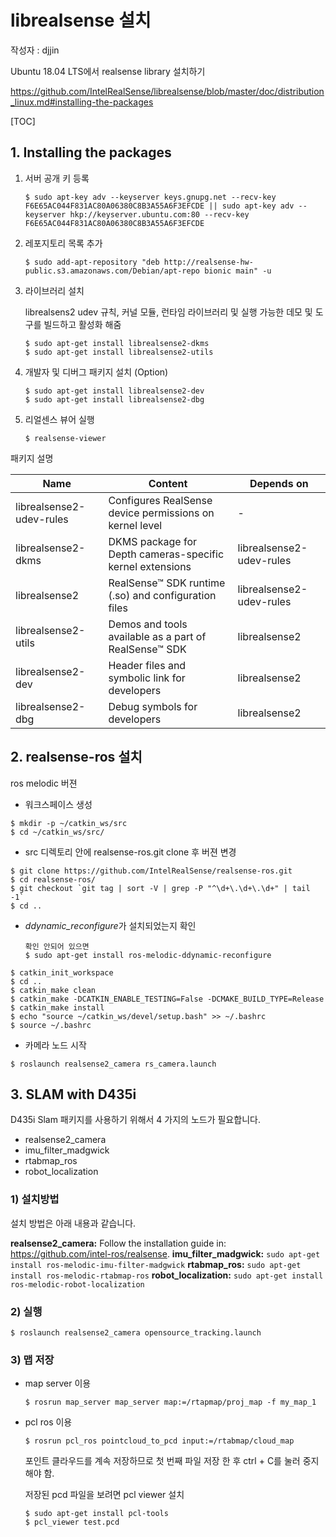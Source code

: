 # librealsense 설치

작성자 : djjin

Ubuntu 18.04 LTS에서 realsense library 설치하기

https://github.com/IntelRealSense/librealsense/blob/master/doc/distribution_linux.md#installing-the-packages

[TOC]

## 1. Installing the packages

1. 서버 공개 키 등록

   ~~~
   $ sudo apt-key adv --keyserver keys.gnupg.net --recv-key F6E65AC044F831AC80A06380C8B3A55A6F3EFCDE || sudo apt-key adv --keyserver hkp://keyserver.ubuntu.com:80 --recv-key F6E65AC044F831AC80A06380C8B3A55A6F3EFCDE
   ~~~

2. 레포지토리 목록 추가

   ~~~
   $ sudo add-apt-repository "deb http://realsense-hw-public.s3.amazonaws.com/Debian/apt-repo bionic main" -u
   ~~~

3. 라이브러리 설치

   librealsens2 udev 규칙, 커널 모듈, 런타임 라이브러리 및 실행 가능한 데모 및 도구를 빌드하고 활성화 해줌

   ~~~
   $ sudo apt-get install librealsense2-dkms
   $ sudo apt-get install librealsense2-utils
   ~~~

4. 개발자 및 디버그 패키지 설치 (Option)

   ~~~
   $ sudo apt-get install librealsense2-dev
   $ sudo apt-get install librealsense2-dbg
   ~~~

5. 리얼센스 뷰어 실행

   ~~~
   $ realsense-viewer
   ~~~



패키지 설명

| Name                     | Content                                                   | Depends on               |
| ------------------------ | --------------------------------------------------------- | ------------------------ |
| librealsense2-udev-rules | Configures RealSense device permissions on kernel level   | -                        |
| librealsense2-dkms       | DKMS package for Depth cameras-specific kernel extensions | librealsense2-udev-rules |
| librealsense2            | RealSense™ SDK runtime (.so) and configuration files      | librealsense2-udev-rules |
| librealsense2-utils      | Demos and tools available as a part of RealSense™ SDK     | librealsense2            |
| librealsense2-dev        | Header files and symbolic link for developers             | librealsense2            |
| librealsense2-dbg        | Debug symbols for developers                              | librealsense2            |





## 2. realsense-ros 설치

ros melodic 버젼

- 워크스페이스 생성

```
$ mkdir -p ~/catkin_ws/src
$ cd ~/catkin_ws/src/
```

- src 디렉토리 안에 realsense-ros.git clone 후 버젼 변경

```
$ git clone https://github.com/IntelRealSense/realsense-ros.git
$ cd realsense-ros/
$ git checkout `git tag | sort -V | grep -P "^\d+\.\d+\.\d+" | tail -1`
$ cd ..
```

- *ddynamic_reconfigure*가 설치되었는지 확인

  ~~~
  확인 안되어 있으면
  $ sudo apt-get install ros-melodic-ddynamic-reconfigure
  ~~~

```
$ catkin_init_workspace
$ cd ..
$ catkin_make clean
$ catkin_make -DCATKIN_ENABLE_TESTING=False -DCMAKE_BUILD_TYPE=Release
$ catkin_make install
$ echo "source ~/catkin_ws/devel/setup.bash" >> ~/.bashrc
$ source ~/.bashrc
```

- 카메라 노드 시작

~~~
$ roslaunch realsense2_camera rs_camera.launch
~~~



## 3. SLAM with D435i

D435i Slam 패키지를 사용하기 위해서 4 가지의 노드가 필요합니다.

- realsense2_camera
- imu_filter_madgwick
- rtabmap_ros
- robot_localization



### 1) 설치방법

설치 방법은 아래 내용과 같습니다.

**realsense2_camera:** Follow the installation guide in: https://github.com/intel-ros/realsense.
**imu_filter_madgwick:** `sudo apt-get install ros-melodic-imu-filter-madgwick`
**rtabmap_ros:** `sudo apt-get install ros-melodic-rtabmap-ros`
**robot_localization:** `sudo apt-get install ros-melodic-robot-localization`



### 2) 실행

```
$ roslaunch realsense2_camera opensource_tracking.launch
```



### 3) 맵 저장

- map server  이용

  ~~~
  $ rosrun map_server map_server map:=/rtapmap/proj_map -f my_map_1
  ~~~

- pcl ros 이용

  ~~~
  $ rosrun pcl_ros pointcloud_to_pcd input:=/rtabmap/cloud_map
  ~~~

  포인트 클라우드를 계속 저장하므로 첫 번째 파일 저장 한 후 ctrl + C를 눌러 중지해야 함.

  저장된 pcd 파일을 보려면 pcl viewer 설치

  ~~~
  $ sudo apt-get install pcl-tools
  $ pcl_viewer test.pcd
  ~~~

  